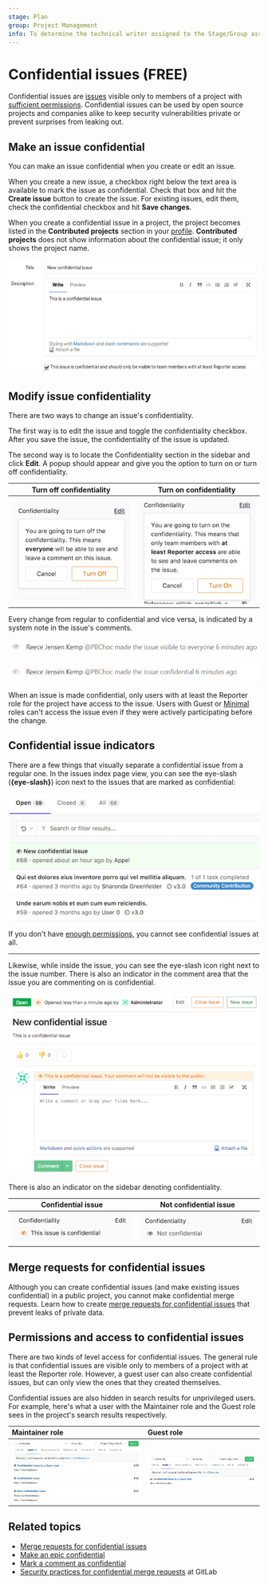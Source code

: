 ```yaml
---
stage: Plan
group: Project Management
info: To determine the technical writer assigned to the Stage/Group associated with this page, see https://about.gitlab.com/handbook/engineering/ux/technical-writing/#assignments
---
```


# Confidential issues **(FREE)**

Confidential issues are [issues](index.md) visible only to members of a project with
[sufficient permissions](#permissions-and-access-to-confidential-issues).
Confidential issues can be used by open source projects and companies alike to
keep security vulnerabilities private or prevent surprises from leaking out.

## Make an issue confidential

You can make an issue confidential when you create or edit an issue.

When you create a new issue, a checkbox right below the text area is available
to mark the issue as confidential. Check that box and hit the **Create issue**
button to create the issue. For existing issues, edit them, check the
confidential checkbox and hit **Save changes**.

When you create a confidential issue in a project, the project becomes listed in the **Contributed projects** section in your [profile](../../profile/index.md). **Contributed projects** does not show information about the confidential issue; it only shows the project name.

![Creating a new confidential issue](img/confidential_issues_create.png)

## Modify issue confidentiality

There are two ways to change an issue's confidentiality.

The first way is to edit the issue and toggle the confidentiality checkbox.
After you save the issue, the confidentiality of the issue is updated.

The second way is to locate the Confidentiality section in the sidebar and click
**Edit**. A popup should appear and give you the option to turn on or turn off confidentiality.

| Turn off confidentiality | Turn on confidentiality |
| :-----------: | :----------: |
| ![Turn off confidentiality](img/turn_off_confidentiality.png) | ![Turn on confidentiality](img/turn_on_confidentiality.png) |

Every change from regular to confidential and vice versa, is indicated by a
system note in the issue's comments.

![Confidential issues system notes](img/confidential_issues_system_notes.png)

When an issue is made confidential, only users with at least the Reporter role
for the project have access to the issue.
Users with Guest or [Minimal](../../permissions.md#users-with-minimal-access) roles can't access
the issue even if they were actively participating before the change.

## Confidential issue indicators

There are a few things that visually separate a confidential issue from a
regular one. In the issues index page view, you can see the eye-slash (**{eye-slash}**) icon
next to the issues that are marked as confidential:

![Confidential issues index page](img/confidential_issues_index_page.png)

If you don't have [enough permissions](#permissions-and-access-to-confidential-issues),
you cannot see confidential issues at all.

---

Likewise, while inside the issue, you can see the eye-slash icon right next to
the issue number. There is also an indicator in the comment area that the
issue you are commenting on is confidential.

![Confidential issue page](img/confidential_issues_issue_page.png)

There is also an indicator on the sidebar denoting confidentiality.

| Confidential issue | Not confidential issue |
| :-----------: | :----------: |
| ![Sidebar confidential issue](img/sidebar_confidential_issue.png) | ![Sidebar not confidential issue](img/sidebar_not_confidential_issue.png) |

## Merge requests for confidential issues

Although you can create confidential issues (and make existing issues confidential) in a public project, you cannot make confidential merge requests.
Learn how to create [merge requests for confidential issues](../merge_requests/confidential.md) that prevent leaks of private data.

## Permissions and access to confidential issues

There are two kinds of level access for confidential issues. The general rule
is that confidential issues are visible only to members of a project with at
least the Reporter role. However, a guest user can also create
confidential issues, but can only view the ones that they created themselves.

Confidential issues are also hidden in search results for unprivileged users.
For example, here's what a user with the Maintainer role and the Guest role
sees in the project's search results respectively.

| Maintainer role                                                                        | Guest role                                                                     |
|:---------------------------------------------------------------------------------------|:---------------------------------------------------------------------------------|
| ![Confidential issues search by maintainer](img/confidential_issues_search_master.png) | ![Confidential issues search by guest](img/confidential_issues_search_guest.png) |

## Related topics

- [Merge requests for confidential issues](../merge_requests/confidential.md)
- [Make an epic confidential](../../group/epics/manage_epics.md#make-an-epic-confidential)
- [Mark a comment as confidential](../../discussions/index.md#mark-a-comment-as-confidential)
- [Security practices for confidential merge requests](https://gitlab.com/gitlab-org/release/docs/blob/master/general/security/developer.md#security-releases-critical-non-critical-as-a-developer) at GitLab
